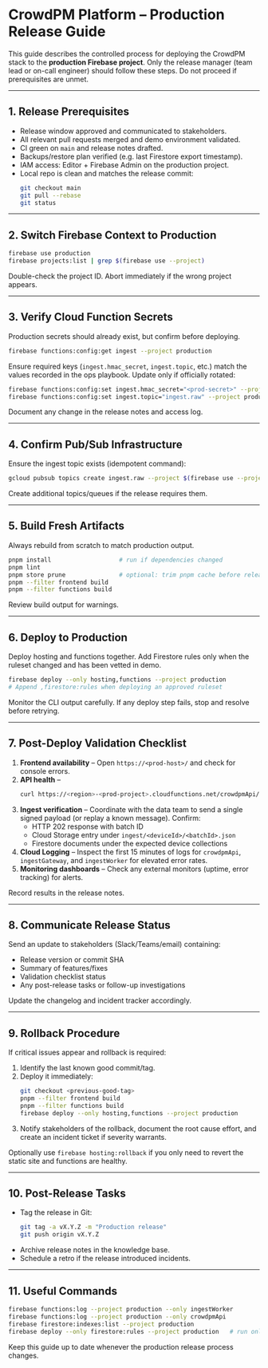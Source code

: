 # CrowdPM Platform – Production Release Guide

This guide describes the controlled process for deploying the CrowdPM stack to the **production Firebase project**. Only the release manager (team lead or on-call engineer) should follow these steps. Do not proceed if prerequisites are unmet.

---

## 1. Release Prerequisites
- Release window approved and communicated to stakeholders.
- All relevant pull requests merged and demo environment validated.
- CI green on `main` and release notes drafted.
- Backups/restore plan verified (e.g. last Firestore export timestamp).
- IAM access: Editor + Firebase Admin on the production project.
- Local repo is clean and matches the release commit:
  ```bash
  git checkout main
  git pull --rebase
  git status
  ```

---

## 2. Switch Firebase Context to Production
```bash
firebase use production
firebase projects:list | grep $(firebase use --project)
```
Double-check the project ID. Abort immediately if the wrong project appears.

---

## 3. Verify Cloud Function Secrets
Production secrets should already exist, but confirm before deploying.
```bash
firebase functions:config:get ingest --project production
```
Ensure required keys (`ingest.hmac_secret`, `ingest.topic`, etc.) match the values recorded in the ops playbook. Update only if officially rotated:
```bash
firebase functions:config:set ingest.hmac_secret="<prod-secret>" --project production
firebase functions:config:set ingest.topic="ingest.raw" --project production
```
Document any change in the release notes and access log.

---

## 4. Confirm Pub/Sub Infrastructure
Ensure the ingest topic exists (idempotent command):
```bash
gcloud pubsub topics create ingest.raw --project $(firebase use --project)
```
Create additional topics/queues if the release requires them.

---

## 5. Build Fresh Artifacts
Always rebuild from scratch to match production output.
```bash
pnpm install                   # run if dependencies changed
pnpm lint
pnpm store prune               # optional: trim pnpm cache before release
pnpm --filter frontend build
pnpm --filter functions build
```
Review build output for warnings.

---

## 6. Deploy to Production
Deploy hosting and functions together. Add Firestore rules only when the ruleset changed and has been vetted in demo.
```bash
firebase deploy --only hosting,functions --project production
# Append ,firestore:rules when deploying an approved ruleset
```
Monitor the CLI output carefully. If any deploy step fails, stop and resolve before retrying.

---

## 7. Post-Deploy Validation Checklist
1. **Frontend availability** – Open `https://<prod-host>/` and check for console errors.
2. **API health** –
   ```bash
   curl https://<region>-<prod-project>.cloudfunctions.net/crowdpmApi/health
   ```
3. **Ingest verification** – Coordinate with the data team to send a single signed payload (or replay a known message). Confirm:
   - HTTP 202 response with batch ID
   - Cloud Storage entry under `ingest/<deviceId>/<batchId>.json`
   - Firestore documents under the expected device collections
4. **Cloud Logging** – Inspect the first 15 minutes of logs for `crowdpmApi`, `ingestGateway`, and `ingestWorker` for elevated error rates.
5. **Monitoring dashboards** – Check any external monitors (uptime, error tracking) for alerts.

Record results in the release notes.

---

## 8. Communicate Release Status
Send an update to stakeholders (Slack/Teams/email) containing:
- Release version or commit SHA
- Summary of features/fixes
- Validation checklist status
- Any post-release tasks or follow-up investigations

Update the changelog and incident tracker accordingly.

---

## 9. Rollback Procedure
If critical issues appear and rollback is required:
1. Identify the last known good commit/tag.
2. Deploy it immediately:
   ```bash
   git checkout <previous-good-tag>
   pnpm --filter frontend build
   pnpm --filter functions build
   firebase deploy --only hosting,functions --project production
   ```
3. Notify stakeholders of the rollback, document the root cause effort, and create an incident ticket if severity warrants.

Optionally use `firebase hosting:rollback` if you only need to revert the static site and functions are healthy.

---

## 10. Post-Release Tasks
- Tag the release in Git:
  ```bash
  git tag -a vX.Y.Z -m "Production release"
  git push origin vX.Y.Z
  ```
- Archive release notes in the knowledge base.
- Schedule a retro if the release introduced incidents.

---

## 11. Useful Commands
```bash
firebase functions:log --project production --only ingestWorker
firebase functions:log --project production --only crowdpmApi
firebase firestore:indexes:list --project production
firebase deploy --only firestore:rules --project production   # run only after approval
```

Keep this guide up to date whenever the production release process changes.
